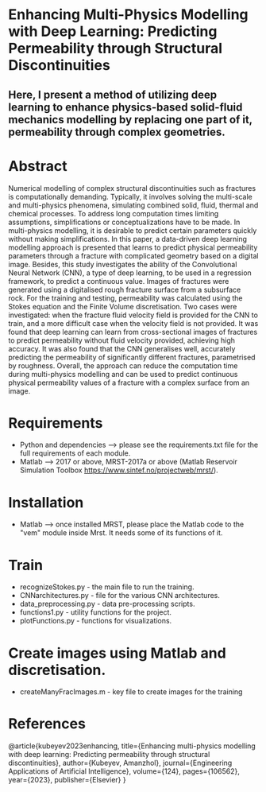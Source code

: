 # Enhancing Multi-Physics Modelling with Deep Learning: Predicting Permeability through Structural Discontinuities 
## Here, I present a method of utilizing deep learning to enhance physics-based solid-fluid mechanics modelling by replacing one part of it, permeability through complex geometries. 

# Abstract
Numerical modelling of complex structural discontinuities such as fractures is computationally demanding. Typically, it involves solving the multi-scale and multi-physics phenomena, simulating combined solid, fluid, thermal and chemical processes. To address long computation times limiting assumptions, simplifications or conceptualizations have to be made. In multi-physics modelling, it is desirable to predict certain parameters quickly without making simplifications. In this paper, a data-driven deep learning modelling approach is presented that learns to predict physical permeability parameters through a fracture with complicated geometry based on a digital image. Besides, this study investigates the ability of the Convolutional Neural Network (CNN), a type of deep learning, to be used in a regression framework, to predict a continuous value. Images of fractures were generated using a digitalised rough fracture surface from a subsurface rock. For the training and testing, permeability was calculated using the Stokes equation and the Finite Volume discretisation. Two cases were investigated: when the fracture fluid velocity field is provided for the CNN to train, and a more difficult case when the velocity field is not provided. It was found that deep learning can learn from cross-sectional images of fractures to predict permeability without fluid velocity provided, achieving high accuracy. It was also found that the CNN generalises well, accurately predicting the permeability of significantly different fractures, parametrised by roughness. Overall, the approach can reduce the computation time during multi-physics modelling and can be used to predict continuous physical permeability values of a fracture with a complex surface from an image. 
# Requirements

- Python and dependencies --> please see the requirements.txt file for the full requirements of each module. 
- Matlab --> 2017 or above, MRST-2017a or above (Matlab Reservoir Simulation Toolbox https://www.sintef.no/projectweb/mrst/). 


# Installation 

- Matlab --> once installed MRST, please place the Matlab code to the "vem" module inside Mrst. It needs some of its functions of it. 


# Train
- recognizeStokes.py - the main file to run the training. 
- CNNarchitectures.py - file for the various CNN architectures. 
- data_preprocessing.py - data pre-processing scripts.
- functions1.py - utility functions for the project. 
- plotFunctions.py - functions for visualizations. 


# Create images using Matlab and discretisation. 
- createManyFracImages.m - key file to create images for the training

# References
@article{kubeyev2023enhancing,
  title={Enhancing multi-physics modelling with deep learning: Predicting permeability through structural discontinuities},
  author={Kubeyev, Amanzhol},
  journal={Engineering Applications of Artificial Intelligence},
  volume={124},
  pages={106562},
  year={2023},
  publisher={Elsevier}
}